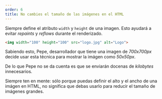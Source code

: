 ```yaml
---
order: 6
title: No cambies el tamaño de las imágenes en el HTML
---
```


Siempre define el atributo `width` y `height` de una imagen. Esto ayudará a evitar *repaints* y *reflows* durante el renderizado.

```html
<img width="100" height="100" src="logo.jpg" alt="Logo">
```

Sabiendo esto, Pepe, desarrollador que tiene una imagen de *700x700px* decide usar esta técnica para mostrar la imágen como *50x50px*.

De lo que Pepe no se da cuenta es que se enviarán docenas de *kilobytes* innecesarios.

Siempre ten en mente: sólo porque puedas definir el alto y el ancho de una imágen en HTML, no significa que debas usarlo para reducir el tamaño de imágenes grandes.